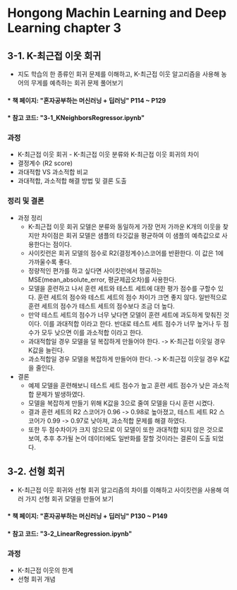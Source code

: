 # Hongong Machin Learning and Deep Learning chapter 3
## 3-1. K-최근접 이웃 회귀
- 지도 학습의 한 종류인 회귀 문제를 이해하고, K-최근접 이웃 알고리즘을 사용해 농어의 무게를 예측하는 회귀 문제 풀어보기
#### * 책 페이지: "혼자공부하는 머신러닝 + 딥러닝" P114 ~ P129
#### * 참고 코드: "3-1_KNeighborsRegressor.ipynb"
### 과정 
-  K-최근접 이웃 회귀 - K-최근접 이웃 분류와 K-최근접 이웃 회귀의 차이
- 결정계수 (R2 score)
- 과대적합 VS 과소적합 비교 
- 과대적합, 과소적합 해결 방법 및 결론 도출
### 정리 및 결론
- 과정 정리 
  - K-최근접 이웃 회귀 모델은 분류와 동일하게 가장 먼저 가까운 K개의 이웃을 찾지만 차이점은 회귀 모델은 샘플의 타깃값을 평균하여 이 샘플의 예측값으로 사용한다는 점이다.
  - 사이킷런은 회귀 모델의 점수로 R2(결정계수)스코어를 반환한다. 이 값은 1에 가까울수록 좋다.
  - 정량적인 편가를 하고 싶다면 사이킷런에서 쟁공하는 MSE(mean_absolute_error, 평균제곱오차)를 사용한다.
  - 모델을 훈련하고 나서 훈련 세트와 테스트 세트에 대한 평가 점수를 구할수 있다. 훈련 세트의 점수와 테스트 세트의 점수 차이가 크면 좋지 않다. 일반적으로 훈련 세트의 점수가 테스트 세트의 점수보다 조금 더 높다.
  - 만약 테스트 세트의 점수가 너무 낮다면 모델이 훈련 세트에 과도하게 맞춰진 것이다. 이를 과대적합 이라고 한다. 반대로 테스트 세트 점수가 너무 높거나 두 점수가 모두 낮으면 이를 과소적합 이라고 한다.
  - 과대적합일 경우 모델을 덜 복잡하게 만들어야 한다. -> K-최근접 이웃일 경우 K값을 늘린다.
  - 과소적합일 경우 모델을 복잡하게 만들어야 한다. -> K-최근접 이웃일 경우 K값을 줄인다.
- 결론
  - 예제 모델을 훈련해보니 테스트 세트 점수가 높고 훈련 세트 점수가 낮은 과소적합 문제가 발생하였다.
  - 모델을 복잡하게 만들기 위해 K값을 3으로 줄여 모델을 다시 훈련 시켰다.
  - 결과 훈련 세트의 R2 스코어가 0.96 -> 0.98로 높아졌고, 테스트 세트 R2 스코어가 0.99 -> 0.97로 낮아져, 과소적합 문제를 해결 하였다.
  - 또한 두 점수차이가 크지 않으므로 이 모델이 또한 과대적합 되지 않은 것으로 보여, 추후 추가될 논어 데이터에도 일반화를 잘할 것이라는 결론이 도출 되었다.
## 3-2. 선형 회귀
- K-최근접 이웃 회귀와 선형 회귀 알고리즘의 차이를 이해하고 사이킷런을 사용해 여러 가지 선형 회귀 모델을 만들어 보기
#### * 책 페이지: "혼자공부하는 머신러닝 + 딥러닝" P130 ~ P149
#### * 참고 코드: "3-2_LinearRegression.ipynb"
### 과정 
- K-최근접 이웃의 한계
- 선형 회귀 개념
